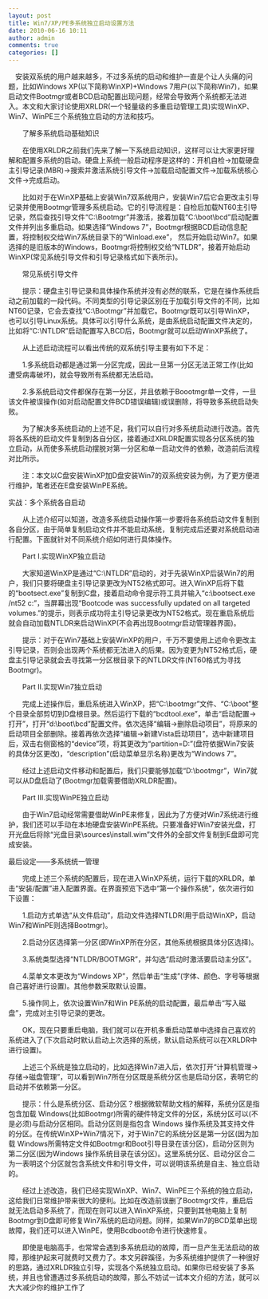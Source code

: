 ```yaml
---
layout: post
title: Win7/XP/PE多系统独立启动设置方法 
date: 2010-06-16 10:11
author: admin
comments: true
categories: []
---
```

　安装双系统的用户越来越多，不过多系统的启动和维护一直是个让人头痛的问题，比如Windows XP(以下简称WinXP)+Windows 7用户(以下简称Win7)，如果启动文件Bootmgr或者BCD启动配置出现问题，经常会导致两个系统都无法进入。本文和大家讨论使用XRLDR(一个轻量级的多重启动管理工具)实现WinXP、Win7、WinPE三个系统独立启动的方法和技巧。

　　了解多系统启动基础知识

　　在使用XRLDR之前我们先来了解一下系统启动知识，这样可以让大家更好理解和配置多系统的启动。硬盘上系统一般启动程序是这样的：开机自检→加载硬盘主引导记录(MBR)→搜索并激活系统引导文件→加载启动配置文件→加载系统核心文件→完成启动。

　　比如对于在WinXP基础上安装Win7双系统用户，安装Win7后它会更改主引导记录并使用Bootmgr管理多系统启动。它的引导流程是：自检后加载NT60主引导记录，然后查找引导文件“C:\Bootmgr”并激活，接着加载“C:\boot\bcd”启动配置文件并列出多重启动。如果选择“Windows 7”，Bootmgr根据BCD启动信息配置，将控制权交给Win7系统目录下的“Winload.exe”， 然后开始启动Win7。如果选择的是旧版本的Windows，Bootmgr将控制权交给“NTLDR”，接着开始启动WinXP(常见系统引导文件和引导记录格式如下表所示)。　

　　常见系统引导文件

　　提示：硬盘主引导记录和具体操作系统并没有必然的联系，它是在操作系统启动之前加载的一段代码。不同类型的引导记录区别在于加载引导文件的不同，比如NT60记录，它会去查找“C:\Bootmgr”并加载它。Bootmgr既可以引导WinXP，也可以引导Linux系统。具体可以引导什么系统，是由系统启动配置文件决定的，比如将“C:\NTLDR”启动配置写入BCD后，Bootmgr就可以启动WinXP系统了。

　　从上述启动流程可以看出传统的双系统引导主要有如下不足：

　　1.多系统启动都是通过第一分区完成，因此一旦第一分区无法正常工作(比如遭受病毒破坏)，就会导致所有系统都无法启动。

　　2.多系统启动文件都保存在第一分区，并且依赖于Boootmgr单一文件，一旦该文件被误操作(如对启动配置文件BCD错误编辑)或误删除，将导致多系统启动失败。

　　为了解决多系统启动的上述不足，我们可以自行对多系统启动进行改造。首先将各系统的启动文件复制到各自分区，接着通过XRLDR配置实现各分区系统的独立启动，从而使多系统启动摆脱对第一分区和单一启动文件的依赖，改造前后流程对比所示。　　

　　注：本文以C盘安装WinXP加D盘安装Win7的双系统安装为例，为了更方便进行维护，笔者还在E盘安装WinPE系统。

实战：多个系统各自启动

　　从上述介绍可以知道，改造多系统启动操作第一步要将各系统启动文件复制到各自分区，由于简单复制启动文件并不能启动系统，复制完成后还要对系统启动进行配置。下面就针对不同系统介绍如何进行具体操作。

　　Part Ⅰ.实现WinXP独立启动

　　大家知道WinXP是通过“C:\NTLDR”启动的，对于先装WinXP后装Win7的用户，我们只要将硬盘主引导记录更改为NT52格式即可。进入WinXP后将下载的“bootsect.exe”复制到C盘，接着启动命令提示符工具并输入“c:\bootsect.exe /nt52 c:”，当屏幕出现“Bootcode was successfully updated on all targeted volumes.”的提示，则表示成功将主引导记录更改为NT52格式。现在重启系统后就会自动加载NTLDR来启动WinXP(不会再出现Bootmgr启动管理器界面)。

　　提示：对于在Win7基础上安装WinXP的用户，千万不要使用上述命令更改主引导记录，否则会出现两个系统都无法进入的后果。因为变更为NT52格式后，硬盘主引导记录就会去寻找第一分区根目录下的NTLDR文件(NT60格式为寻找Bootmgr)。

　　Part Ⅱ.实现Win7独立启动

　　完成上述操作后，重启系统进入WinXP，把“C:\bootmgr”文件、“C:\boot”整个目录全部剪切到D盘根目录。然后运行下载的“bcdtool.exe”，单击“启动配置→打开”，打开“d:\boot\bcd”配置文件。依次选择“编辑→删除启动项目”，将原来的启动项目全部删除。接着再依次选择“编辑→新建Vista启动项目”，选中新建项目后，双击右侧窗格的“device”项，将其更改为“partition=D:”(盘符依据Win7安装的具体分区更改)，“description”(启动菜单显示名称)更改为“Windows 7”。　　

　　经过上述启动文件移动和配置后，我们只要能够加载“D:\bootmgr”，Win7就可以从D盘启动了(Bootmgr加载需要借助XRLDR配置)。

　　Part Ⅲ.实现WinPE独立启动

　　由于Win7启动经常需要借助WinPE来修复，因此为了方便对Win7系统进行维护，我们还可以手动在本地硬盘安装WinPE系统。只要准备好Win7安装光盘，打开光盘后将除“光盘目录\sources\install.wim”文件外的全部文件复制到E盘即可完成安装。

最后设定——多系统统一管理

　　完成上述三个系统的配置后，现在进入WinXP系统，运行下载的XRLDR，单击“安装/配置”进入配置界面。在界面预览下选中“第一个操作系统”，依次进行如下设置：

　　1.启动方式单选“从文件启动”，启动文件选择NTLDR(用于启动WinXP，启动Win7和WinPE则选择Bootmgr)。

　　2.启动分区选择第一分区(即WinXP所在分区，其他系统根据具体分区选择)。

　　3.系统类型选择“NTLDR/BOOTMGR”，并勾选“启动时激活要启动主分区”。

　　4.菜单文本更改为“Windows XP”，然后单击“生成”(字体、颜色、字号等根据自己喜好进行设置)。其他参数采取默认设置。

　　5.操作同上，依次设置Win7和Win PE系统的启动配置，最后单击“写入磁盘”，完成对主引导记录的更改。　　

　　OK，现在只要重启电脑，我们就可以在开机多重启动菜单中选择自己喜欢的系统进入了(下次启动时默认启动上次选择的系统，默认启动系统可以在XRLDR中进行设置)。

　　上述三个系统是独立启动的，比如选择Win7进入后，依次打开“计算机管理→存储→磁盘管理”，可以看到Win7所在分区既是系统分区也是启动分区，表明它的启动并不依赖第一分区。　　

　　提示：什么是系统分区、启动分区？根据微软帮助文档的解释，系统分区是指包含加载 Windows(比如Bootmgr)所需的硬件特定文件的分区，系统分区可以(不是必须)与启动分区相同。启动分区则是指包含 Windows 操作系统及其支持文件的分区。在传统WinXP+Win7情况下，对于Win7它的系统分区是第一分区(因为加载 Windows所需特定文件如Bootmgr和Boot引导目录在该分区)，启动分区则为第二分区(因为Windows 操作系统目录在该分区)。这里系统分区、启动分区合二为一表明这个分区就包含系统文件和引导文件，可以说明该系统是自主、独立启动的。

　　经过上述改造，我们已经实现WinXP、Win7、WinPE三个系统的独立启动，这给我们日常维护带来很大的便利。比如在改造前误删了Bootmgr文件，重启后就无法启动多系统了，而现在则可以进入WinXP系统，只要到其他电脑上复制Bootmgr到D盘即可修复Win7系统的启动问题。同样，如果Win7的BCD菜单出现故障，我们还可以进入WinPE，使用Bcdboot命令进行快速修复。

　　即使是电脑高手，也常常会遇到多系统启动的故障，而一旦产生无法启动的故障，那维护起来可就费时又费力了。本文另辟蹊径，为多系统维护提供了一种很好的思路，通过XRLDR独立引导，实现各个系统独立启动。如果你已经安装了多系统，并且也曾遭遇过多系统启动的故障，那么不妨试一试本文介绍的方法，就可以大大减少你的维护工作了
